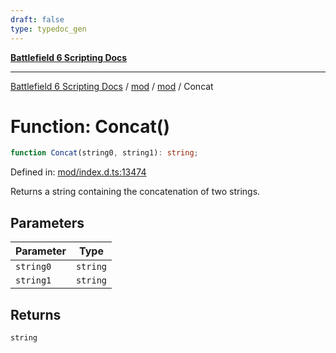 ```yaml
---
draft: false
type: typedoc_gen
---
```


[**Battlefield 6 Scripting Docs**](../../../_index.md)

***

[Battlefield 6 Scripting Docs](../../../_index.md) / [mod](../../_index.md) / [mod](../_index.md) / Concat

# Function: Concat()

```ts
function Concat(string0, string1): string;
```

Defined in: [mod/index.d.ts:13474](https://github.com/battlefield-portal-community/portal-docs/blob/6d87e21c5922a3efb03c634dbe98e5fe6e797672/generators/santiago/mod/index.d.ts#L13474)

Returns a string containing the concatenation of two strings.

## Parameters

| Parameter | Type |
| ------ | ------ |
| `string0` | `string` |
| `string1` | `string` |

## Returns

`string`
